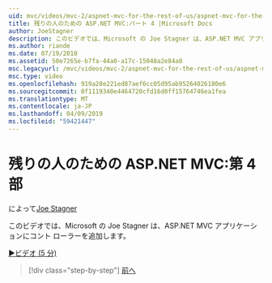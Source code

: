 ```yaml
---
uid: mvc/videos/mvc-2/aspnet-mvc-for-the-rest-of-us/aspnet-mvc-for-the-rest-of-us-part-4
title: 残りの人のための ASP.NET MVC:パート 4 |Microsoft Docs
author: JoeStagner
description: このビデオでは、Microsoft の Joe Stagner は、ASP.NET MVC アプリケーションにコント ローラーを追加します。
ms.author: riande
ms.date: 07/19/2010
ms.assetid: 50e7265e-b7fa-44a0-a17c-15048a2e84a8
msc.legacyurl: /mvc/videos/mvc-2/aspnet-mvc-for-the-rest-of-us/aspnet-mvc-for-the-rest-of-us-part-4
msc.type: video
ms.openlocfilehash: 919a28e221ed87aef6cc05d95ab95264026180e6
ms.sourcegitcommit: 0f1119340e4464720cfd16d0ff15764746ea1fea
ms.translationtype: MT
ms.contentlocale: ja-JP
ms.lasthandoff: 04/09/2019
ms.locfileid: "59421447"
---
```

# <a name="aspnet-mvc-for-the-rest-of-us-part-4"></a>残りの人のための ASP.NET MVC:第 4 部

によって[Joe Stagner](https://github.com/JoeStagner)

このビデオでは、Microsoft の Joe Stagner は、ASP.NET MVC アプリケーションにコント ローラーを追加します。

[&#9654;ビデオ (5 分)](https://channel9.msdn.com/Blogs/ASP-NET-Site-Videos/aspnet-mvc-for-the-rest-of-us-part-4)

> [!div class="step-by-step"]
> [前へ](aspnet-mvc-for-the-rest-of-us-part-3.md)
